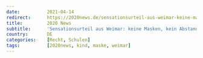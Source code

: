 ```yaml
---
date:          2021-04-14
redirect:      https://2020news.de/sensationsurteil-aus-weimar-keine-masken-kein-abstand-keine-tests-mehr-fuer-schueler/
title:         2020 News
subtitle:      'Sensationsurteil aus Weimar: keine Masken, kein Abstand, keine Tests mehr für Schüler'
country:       DE
categories:    [Recht, Schulen]
tags:          [2020news, kind, maske, weimar]
---
```


